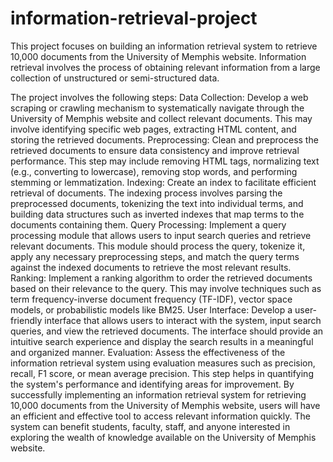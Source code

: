 # information-retrieval-project
This project focuses on building an information retrieval system to retrieve 10,000 documents from the University of Memphis website. Information retrieval involves the process of obtaining relevant information from a large collection of unstructured or semi-structured data.

The project involves the following steps:
Data Collection: Develop a web scraping or crawling mechanism to systematically navigate through the University of Memphis website and collect relevant documents. This may involve identifying specific web pages, extracting HTML content, and storing the retrieved documents.
Preprocessing: Clean and preprocess the retrieved documents to ensure data consistency and improve retrieval performance. This step may include removing HTML tags, normalizing text (e.g., converting to lowercase), removing stop words, and performing stemming or lemmatization.
Indexing: Create an index to facilitate efficient retrieval of documents. The indexing process involves parsing the preprocessed documents, tokenizing the text into individual terms, and building data structures such as inverted indexes that map terms to the documents containing them.
Query Processing: Implement a query processing module that allows users to input search queries and retrieve relevant documents. This module should process the query, tokenize it, apply any necessary preprocessing steps, and match the query terms against the indexed documents to retrieve the most relevant results.
Ranking: Implement a ranking algorithm to order the retrieved documents based on their relevance to the query. This may involve techniques such as term frequency-inverse document frequency (TF-IDF), vector space models, or probabilistic models like BM25.
User Interface: Develop a user-friendly interface that allows users to interact with the system, input search queries, and view the retrieved documents. The interface should provide an intuitive search experience and display the search results in a meaningful and organized manner.
Evaluation: Assess the effectiveness of the information retrieval system using evaluation measures such as precision, recall, F1 score, or mean average precision. This step helps in quantifying the system's performance and identifying areas for improvement.
By successfully implementing an information retrieval system for retrieving 10,000 documents from the University of Memphis website, users will have an efficient and effective tool to access relevant information quickly. The system can benefit students, faculty, staff, and anyone interested in exploring the wealth of knowledge available on the University of Memphis website.




